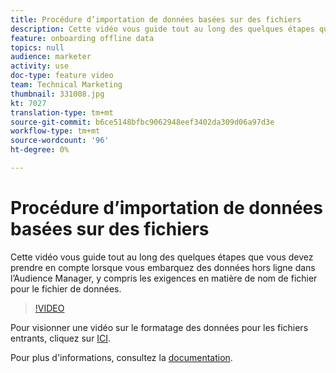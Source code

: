 ```yaml
---
title: Procédure d’importation de données basées sur des fichiers
description: Cette vidéo vous guide tout au long des quelques étapes que vous devez prendre en compte lorsque vous embarquez des données hors ligne dans l’Audience Manager, y compris les exigences en matière de nom de fichier pour le fichier de données.
feature: onboarding offline data
topics: null
audience: marketer
activity: use
doc-type: feature video
team: Technical Marketing
thumbnail: 331008.jpg
kt: 7027
translation-type: tm+mt
source-git-commit: b6ce5148bfbc9062948eef3402da309d06a97d3e
workflow-type: tm+mt
source-wordcount: '96'
ht-degree: 0%

---
```



# Procédure d’importation de données basées sur des fichiers

Cette vidéo vous guide tout au long des quelques étapes que vous devez prendre en compte lorsque vous embarquez des données hors ligne dans l’Audience Manager, y compris les exigences en matière de nom de fichier pour le fichier de données.

>[!VIDEO](https://video.tv.adobe.com/v/331008/?quality=12&learn=on)

Pour visionner une vidéo sur le formatage des données pour les fichiers entrants, cliquez sur [ICI](formatting-and-ingesting-file-based-data.md).

Pour plus d&#39;informations, consultez la [documentation](https://experienceleague.adobe.com/docs/audience-manager/user-guide/implementation-integration-guides/sending-audience-data/batch-data-transfer-process/inbound-s3-filenames.html).